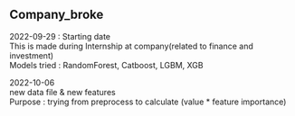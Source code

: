 ## Company_broke

2022-09-29 : Starting date  
This is made during Internship at company(related to finance and investment)  
Models tried : RandomForest, Catboost, LGBM, XGB

2022-10-06  
new data file & new features  
Purpose : trying from preprocess to calculate (value * feature importance)
